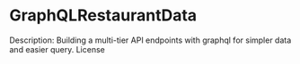 # GraphQLRestaurantData
Description: Building a multi-tier API endpoints with graphql for simpler data and easier query.
License
